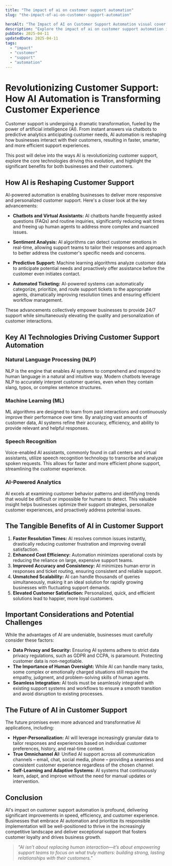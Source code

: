 ```yaml
---
title: "The impact of ai on customer support automation"
slug: "the-impact-of-ai-on-customer-support-automation"

heroAlt: "The Impact of AI on Customer Support Automation visual cover image"
description: "Explore the impact of ai on customer support automation in this detailed guide, offering insights, strategies, and practical tips to enhance your understanding and application of the topic."
pubDate: 2025-04-11
updatedDate: 2025-04-11
tags:
  - "impact"
  - "customer"
  - "support"
  - "automation"
---
```


# Revolutionizing Customer Support: How AI Automation is Transforming Customer Experience

Customer support is undergoing a dramatic transformation, fueled by the power of artificial intelligence (AI). From instant answers via chatbots to predictive analytics anticipating customer needs, AI automation is reshaping how businesses interact with their customers, resulting in faster, smarter, and more efficient support experiences.

This post will delve into the ways AI is revolutionizing customer support, explore the core technologies driving this evolution, and highlight the significant benefits for both businesses and their customers.

## How AI is Reshaping Customer Support

AI-powered automation is enabling businesses to deliver more responsive and personalized customer support. Here's a closer look at the key advancements:

- **Chatbots and Virtual Assistants:** AI chatbots handle frequently asked questions (FAQs) and routine inquiries, significantly reducing wait times and freeing up human agents to address more complex and nuanced issues.

- **Sentiment Analysis:** AI algorithms can detect customer emotions in real-time, allowing support teams to tailor their responses and approach to better address the customer's specific needs and concerns.

- **Predictive Support:** Machine learning algorithms analyze customer data to anticipate potential needs and proactively offer assistance before the customer even initiates contact.

- **Automated Ticketing:** AI-powered systems can automatically categorize, prioritize, and route support tickets to the appropriate agents, dramatically improving resolution times and ensuring efficient workflow management.

These advancements collectively empower businesses to provide 24/7 support while simultaneously elevating the quality and personalization of customer interactions.

## Key AI Technologies Driving Customer Support Automation

### Natural Language Processing (NLP)

NLP is the engine that enables AI systems to comprehend and respond to human language in a natural and intuitive way. Modern chatbots leverage NLP to accurately interpret customer queries, even when they contain slang, typos, or complex sentence structures.

### Machine Learning (ML)

ML algorithms are designed to learn from past interactions and continuously improve their performance over time. By analyzing vast amounts of customer data, AI systems refine their accuracy, efficiency, and ability to provide relevant and helpful responses.

### Speech Recognition

Voice-enabled AI assistants, commonly found in call centers and virtual assistants, utilize speech recognition technology to transcribe and analyze spoken requests. This allows for faster and more efficient phone support, streamlining the customer experience.

### AI-Powered Analytics

AI excels at examining customer behavior patterns and identifying trends that would be difficult or impossible for humans to detect. This valuable insight helps businesses optimize their support strategies, personalize customer experiences, and proactively address potential issues.

## The Tangible Benefits of AI in Customer Support

1.  **Faster Resolution Times:** AI resolves common issues instantly, drastically reducing customer frustration and improving overall satisfaction.
2.  **Enhanced Cost Efficiency:** Automation minimizes operational costs by reducing the reliance on large, expensive support teams.
3.  **Improved Accuracy and Consistency:** AI minimizes human error in responses and ticket routing, ensuring consistent and reliable support.
4.  **Unmatched Scalability:** AI can handle thousands of queries simultaneously, making it an ideal solution for rapidly growing businesses with fluctuating support demands.
5.  **Elevated Customer Satisfaction:** Personalized, quick, and efficient solutions lead to happier, more loyal customers.

## Important Considerations and Potential Challenges

While the advantages of AI are undeniable, businesses must carefully consider these factors:

- **Data Privacy and Security:** Ensuring AI systems adhere to strict data privacy regulations, such as GDPR and CCPA, is paramount. Protecting customer data is non-negotiable.
- **The Importance of Human Oversight:** While AI can handle many tasks, some complex or emotionally charged situations still require the empathy, judgment, and problem-solving skills of human agents.
- **Seamless Integration:** AI tools must be seamlessly integrated with existing support systems and workflows to ensure a smooth transition and avoid disruption to existing processes.

## The Future of AI in Customer Support

The future promises even more advanced and transformative AI applications, including:

- **Hyper-Personalization:** AI will leverage increasingly granular data to tailor responses and experiences based on individual customer preferences, history, and real-time context.
- **True Omnichannel AI:** Unified AI support across all communication channels – email, chat, social media, phone – providing a seamless and consistent customer experience regardless of the chosen channel.
- **Self-Learning and Adaptive Systems:** AI systems that continuously learn, adapt, and improve without the need for manual updates or intervention.

## Conclusion

AI's impact on customer support automation is profound, delivering significant improvements in speed, efficiency, and customer experience. Businesses that embrace AI automation and prioritize its responsible implementation will be well-positioned to thrive in the increasingly competitive landscape and deliver exceptional support that fosters customer loyalty and drives business growth.

> _"AI isn’t about replacing human interaction—it’s about empowering support teams to focus on what truly matters: building strong, lasting relationships with their customers."_
